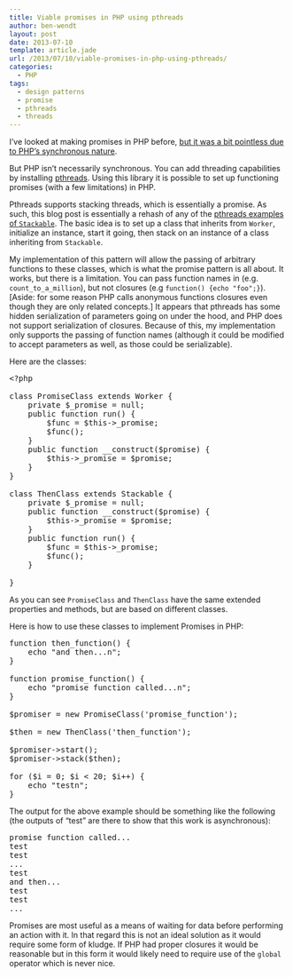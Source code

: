 ```yaml
---
title: Viable promises in PHP using pthreads
author: ben-wendt
layout: post
date: 2013-07-10
template: article.jade
url: /2013/07/10/viable-promises-in-php-using-pthreads/
categories:
  - PHP
tags:
  - design patterns
  - promise
  - pthreads
  - threads
---
```

I&#8217;ve looked at making promises in PHP before, [but it was a bit pointless due to PHP&#8217;s synchronous nature][1].

But PHP isn&#8217;t necessarily synchronous. You can add threading capabilities by installing [pthreads][2]. Using this library it is possible to set up functioning promises (with a few limitations) in PHP.

Pthreads supports stacking threads, which is essentially a promise. As such, this blog post is essentially a rehash of any of the [pthreads examples of `Stackable`][3]. The basic idea is to set up a class that inherits from `Worker`, initialize an instance, start it going, then stack on an instance of a class inheriting from `Stackable`.

My implementation of this pattern will allow the passing of arbitrary functions to these classes, which is what the promise pattern is all about. It works, but there is a limitation. You can pass function names in (e.g. `count_to_a_million`), but not closures (e.g `function() {echo "foo";}`). [Aside: for some reason PHP calls anonymous functions closures even though they are only related concepts.] It appears that pthreads has some hidden serialization of parameters going on under the hood, and PHP does not support serialization of closures. Because of this, my implementation only supports the passing of function names (although it could be modified to accept parameters as well, as those could be serializable).

Here are the classes:

<pre class="brush: php; title: ; notranslate" title="">&lt;?php

class PromiseClass extends Worker {
	private $_promise = null;
	public function run() {
		$func = $this-&gt;_promise;
		$func();
	}
	public function __construct($promise) {
		$this-&gt;_promise = $promise;
	}
}

class ThenClass extends Stackable {
	private $_promise = null;
	public function __construct($promise) {
		$this-&gt;_promise = $promise;
	}
	public function run() {
		$func = $this-&gt;_promise;
		$func();
	}
	
}
</pre>

As you can see `PromiseClass` and `ThenClass` have the same extended properties and methods, but are based on different classes.

Here is how to use these classes to implement Promises in PHP:

<pre class="brush: php; title: ; notranslate" title="">function then_function() {
	echo "and then...n";
}

function promise_function() {
	echo "promise function called...n";
}

$promiser = new PromiseClass('promise_function');

$then = new ThenClass('then_function');
	
$promiser-&gt;start();
$promiser-&gt;stack($then);

for ($i = 0; $i &lt; 20; $i++) {
	echo "testn";
}
</pre>

The output for the above example should be something like the following (the outputs of &#8220;test&#8221; are there to show that this work is asynchronous):

<pre>promise function called...
test
test
...
test
and then...
test
test
...
</pre>

Promises are most useful as a means of waiting for data before performing an action with it. In that regard this is not an ideal solution as it would require some form of kludge. If PHP had proper closures it would be reasonable but in this form it would likely need to require use of the `global` operator which is never nice.

 [1]: http://benwendt.ca/blog/?p=85
 [2]: https://github.com/krakjoe/pthreads/
 [3]: https://github.com/krakjoe/pthreads/blob/master/examples/Stacking.php

